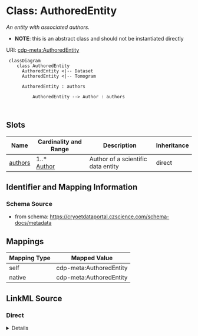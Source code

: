 # Class: AuthoredEntity


_An entity with associated authors._




* __NOTE__: this is an abstract class and should not be instantiated directly


URI: [cdp-meta:AuthoredEntity](https://cryoetdataportal.czscience.com/schema/metadata/AuthoredEntity)




```mermaid
 classDiagram
    class AuthoredEntity
      AuthoredEntity <|-- Dataset
      AuthoredEntity <|-- Tomogram
      
      AuthoredEntity : authors
        
          AuthoredEntity --> Author : authors
        
      
```




<!-- no inheritance hierarchy -->


## Slots

| Name | Cardinality and Range | Description | Inheritance |
| ---  | --- | --- | --- |
| [authors](authors.md) | 1..* <br/> [Author](Author.md) | Author of a scientific data entity | direct |









## Identifier and Mapping Information







### Schema Source


* from schema: https://cryoetdataportal.czscience.com/schema-docs/metadata





## Mappings

| Mapping Type | Mapped Value |
| ---  | ---  |
| self | cdp-meta:AuthoredEntity |
| native | cdp-meta:AuthoredEntity |





## LinkML Source

<!-- TODO: investigate https://stackoverflow.com/questions/37606292/how-to-create-tabbed-code-blocks-in-mkdocs-or-sphinx -->

### Direct

<details>
```yaml
name: AuthoredEntity
description: An entity with associated authors.
from_schema: https://cryoetdataportal.czscience.com/schema-docs/metadata
abstract: true
attributes:
  authors:
    name: authors
    description: Author of a scientific data entity.
    from_schema: https://cryoetdataportal.czscience.com/schema-docs/metadata
    rank: 1000
    multivalued: true
    list_elements_ordered: true
    alias: authors
    owner: AuthoredEntity
    domain_of:
    - AuthoredEntity
    - AnnotatoredEntity
    - Dataset
    - Tomogram
    - Annotation
    range: Author
    required: true
    inlined: true
    inlined_as_list: true

```
</details>

### Induced

<details>
```yaml
name: AuthoredEntity
description: An entity with associated authors.
from_schema: https://cryoetdataportal.czscience.com/schema-docs/metadata
abstract: true
attributes:
  authors:
    name: authors
    description: Author of a scientific data entity.
    from_schema: https://cryoetdataportal.czscience.com/schema-docs/metadata
    rank: 1000
    multivalued: true
    list_elements_ordered: true
    alias: authors
    owner: AuthoredEntity
    domain_of:
    - AuthoredEntity
    - AnnotatoredEntity
    - Dataset
    - Tomogram
    - Annotation
    range: Author
    required: true
    inlined: true
    inlined_as_list: true

```
</details>